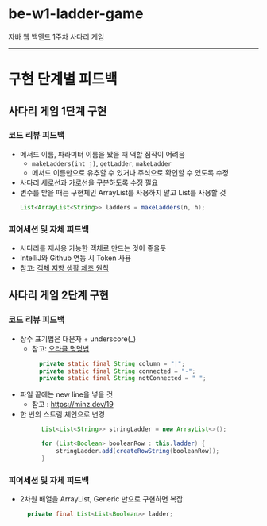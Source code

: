 # be-w1-ladder-game

자바 웹 백엔드 1주차 사다리 게임

---

# 구현 단계별 피드백

## 사다리 게임 1단계 구현

### 코드 리뷰 피드백

- 메서드 이름, 파라미터 이름을 봤을 때 역할 짐작이 어려움
  - `makeLadders(int j)`, `getLadder`, `makeLadder`
  - 메서드 이름만으로 유추할 수 있거나 주석으로 확인할 수 있도록 수정
- 사다리 세로선과 가로선을 구분하도록 수정 필요
- 변수를 받을 때는 구현체인 ArrayList를 사용하지 말고 List를 사용할 것
  ```java
  List<ArrayList<String>> ladders = makeLadders(n, h);
  ```
  
### 피어세션 및 자체 피드백

- 사다리를 재사용 가능한 객체로 만드는 것이 좋을듯
- IntelliJ와 Github 연동 시 Token 사용
- 참고: [객체 지향 생활 체조 원칙](https://hyunjungchoi.tistory.com/105)

## 사다리 게임 2단계 구현

### 코드 리뷰 피드백

- 상수 표기법은 대문자 + underscore(_)
  - 참고: [오라클 명명법](https://www.oracle.com/java/technologies/javase/codeconventions-namingconventions.html)
    ```java
      private static final String column = "|";
      private static final String connected = "-";
      private static final String notConnected = " ";
    ``` 
- 파일 끝에는 new line을 넣을 것
  - 참고 : https://minz.dev/19
- 한 번의 스트림 체인으로 변경
  ```java
        List<List<String>> stringLadder = new ArrayList<>();

        for (List<Boolean> booleanRow : this.ladder) {
            stringLadder.add(createRowString(booleanRow));
        }
  ```

### 피어세션 및 자체 피드백

- 2차원 배열을 ArrayList, Generic 만으로 구현하면 복잡
  ```java
    private final List<List<Boolean>> ladder;
  ```